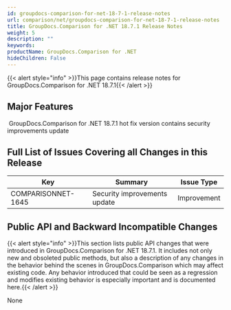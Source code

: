 ```yaml
---
id: groupdocs-comparison-for-net-18-7-1-release-notes
url: comparison/net/groupdocs-comparison-for-net-18-7-1-release-notes
title: GroupDocs.Comparison for .NET 18.7.1 Release Notes
weight: 5
description: ""
keywords: 
productName: GroupDocs.Comparison for .NET
hideChildren: False
---
```

{{< alert style="info" >}}This page contains release notes for GroupDocs.Comparison for .NET 18.7.1{{< /alert >}}

## Major Features

 GroupDocs.Comparison for .NET 18.7.1 hot fix version contains security improvements update

## Full List of Issues Covering all Changes in this Release

| Key | Summary | Issue Type |
| --- | --- | --- |
| COMPARISONNET-1645 | Security improvements update | Improvement |

## Public API and Backward Incompatible Changes

{{< alert style="info" >}}This section lists public API changes that were introduced in GroupDocs.Comparison for .NET 18.7.1. It includes not only new and obsoleted public methods, but also a description of any changes in the behavior behind the scenes in GroupDocs.Comparison which may affect existing code. Any behavior introduced that could be seen as a regression and modifies existing behavior is especially important and is documented here.{{< /alert >}}

None
